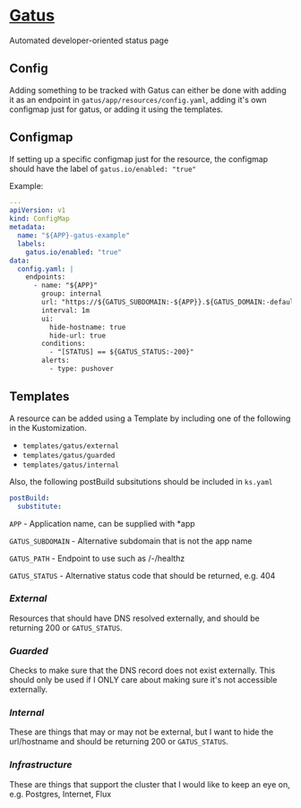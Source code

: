 # [Gatus](https://github.com/TwiN/gatus)

Automated developer-oriented status page

## Config

Adding something to be tracked with Gatus can either be done with adding it as an endpoint in `gatus/app/resources/config.yaml`, adding it's own configmap just for gatus, or adding it using the templates.

## Configmap

If setting up a specific configmap just for the resource, the configmap should have the label of `gatus.io/enabled: "true"`

Example:
```yaml
---
apiVersion: v1
kind: ConfigMap
metadata:
  name: "${APP}-gatus-example"
  labels:
    gatus.io/enabled: "true"
data:
  config.yaml: |
    endpoints:
      - name: "${APP}"
        group: internal
        url: "https://${GATUS_SUBDOMAIN:-${APP}}.${GATUS_DOMAIN:-default.domain}"
        interval: 1m
        ui:
          hide-hostname: true
          hide-url: true
        conditions:
          - "[STATUS] == ${GATUS_STATUS:-200}"
        alerts:
          - type: pushover
```

## Templates

A resource can be added using a Template by including one of the following in the Kustomization.

- `templates/gatus/external`
- `templates/gatus/guarded`
- `templates/gatus/internal`

Also, the following postBuild subsitutions should be included in `ks.yaml`

```yaml
postBuild:
  substitute:
```

`APP` - Application name, can be supplied with *app

`GATUS_SUBDOMAIN` - Alternative subdomain that is not the app name

`GATUS_PATH` - Endpoint to use such as /-/healthz

`GATUS_STATUS` - Alternative status code that should be returned, e.g. 404

### _External_

Resources that should have DNS resolved externally, and should be returning 200 or `GATUS_STATUS`.

### _Guarded_

Checks to make sure that the DNS record does not exist externally. This should only be used if I ONLY care about making sure it's not accessible externally.

### _Internal_

These are things that may or may not be external, but I want to hide the url/hostname and should be returning 200 or `GATUS_STATUS`.

### _Infrastructure_

These are things that support the cluster that I would like to keep an eye on, e.g. Postgres, Internet, Flux
